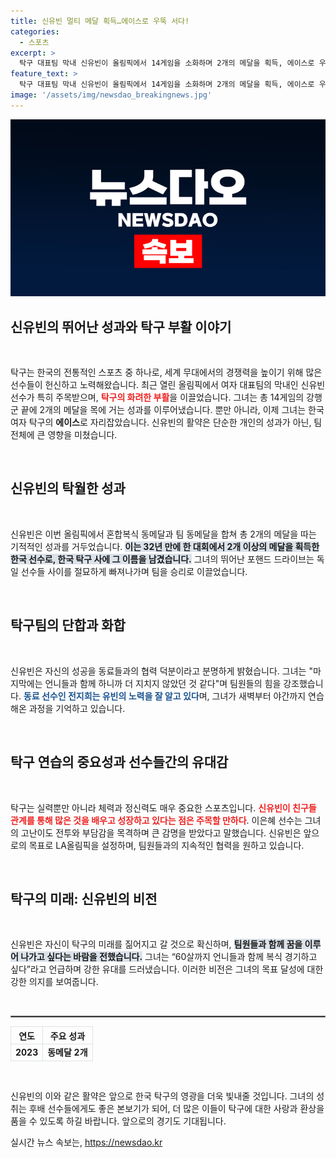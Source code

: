 ```yaml
---
title: 신유빈 멀티 메달 획득…에이스로 우뚝 서다!
categories:
  - 스포츠
excerpt: >
  탁구 대표팀 막내 신유빈이 올림픽에서 14게임을 소화하며 2개의 메달을 획득, 에이스로 우뚝 섰습니다. 동료들과의 끈끈한 팀워크 속에 그녀의 스타성이 빛났습니다!
feature_text: >
  탁구 대표팀 막내 신유빈이 올림픽에서 14게임을 소화하며 2개의 메달을 획득, 에이스로 우뚝 섰습니다. 동료들과의 끈끈한 팀워크 속에 그녀의 스타성이 빛났습니다!
image: '/assets/img/newsdao_breakingnews.jpg'
---
```


<p><img src="/assets/img/newsdao_breakingnews.jpg" alt="koreaapp 속보" /></p>

<h2 data-ke-size="size26">신유빈의 뛰어난 성과와 탁구 부활 이야기</h2>

<p data-ke-size="size16">&nbsp;</p>

<p>탁구는 한국의 전통적인 스포츠 중 하나로, 세계 무대에서의 경쟁력을 높이기 위해 많은 선수들이 헌신하고 노력해왔습니다. 최근 열린 올림픽에서 여자 대표팀의 막내인 신유빈 선수가 특히 주목받으며, <b><span style="color: #ee2323;">탁구의 화려한 부활</span></b>을 이끌었습니다. 그녀는 총 14게임의 강행군 끝에 2개의 메달을 목에 거는 성과를 이루어냈습니다. 뿐만 아니라, 이제 그녀는 한국 여자 탁구의 <b>에이스</b>로 자리잡았습니다. 신유빈의 활약은 단순한 개인의 성과가 아닌, 팀 전체에 큰 영향을 미쳤습니다. </p>

<p data-ke-size="size16">&nbsp;</p>

<h2 data-ke-size="size26">신유빈의 탁월한 성과</h2>

<p data-ke-size="size16">&nbsp;</p>

<p>신유빈은 이번 올림픽에서 혼합복식 동메달과 팀 동메달을 합쳐 총 2개의 메달을 따는 기적적인 성과를 거두었습니다. <b><span style="background-color: #21538527;">이는 32년 만에 한 대회에서 2개 이상의 메달을 획득한 한국 선수로, 한국 탁구 사에 그 이름을 남겼습니다.</span></b> 그녀의 뛰어난 포핸드 드라이브는 독일 선수들 사이를 절묘하게 빠져나가며 팀을 승리로 이끌었습니다.</p>

<p data-ke-size="size16">&nbsp;</p>

<h2 data-ke-size="size26">탁구팀의 단합과 화합</h2>

<p data-ke-size="size16">&nbsp;</p>

<p>신유빈은 자신의 성공을 동료들과의 협력 덕분이라고 분명하게 밝혔습니다. 그녀는 "마지막에는 언니들과 함께 하니까 더 지치지 않았던 것 같다"며 팀원들의 힘을 강조했습니다. <b><span style="color: #1a5490;">동료 선수인 전지희는 유빈의 노력을 잘 알고 있다</span></b>며, 그녀가 새벽부터 야간까지 연습해온 과정을 기억하고 있습니다.</p>

<p data-ke-size="size16">&nbsp;</p>

<h2 data-ke-size="size26">탁구 연습의 중요성과 선수들간의 유대감</h2>

<p data-ke-size="size16">&nbsp;</p>

<p>탁구는 실력뿐만 아니라 체력과 정신력도 매우 중요한 스포츠입니다. <b><span style="color: #ee2323;">신유빈이 친구들 관계를 통해 많은 것을 배우고 성장하고 있다는 점은 주목할 만하다</span></b>. 이은혜 선수는 그녀의 고난이도 전투와 부담감을 목격하며 큰 감명을 받았다고 말했습니다. 신유빈은 앞으로의 목표로 LA올림픽을 설정하며, 팀원들과의 지속적인 협력을 원하고 있습니다.</p>

<p data-ke-size="size16">&nbsp;</p>

<h2 data-ke-size="size26">탁구의 미래: 신유빈의 비전</h2>

<p data-ke-size="size16">&nbsp;</p>

<p>신유빈은 자신이 탁구의 미래를 짊어지고 갈 것으로 확신하며, <b><span style="background-color: #21538527;">팀원들과 함께 꿈을 이루어 나가고 싶다는 바람을 전했습니다.</span></b> 그녀는 “60살까지 언니들과 함께 복식 경기하고 싶다”라고 언급하며 강한 유대를 드러냈습니다. 이러한 비전은 그녀의 목표 달성에 대한 강한 의지를 보여줍니다.</p>

<p data-ke-size="size16">&nbsp;</p>

<hr style="border: 1px solid gray;">

<table style="width: 100%; border-collapse: collapse;">
  <tr>
    <th style="border: 1px solid #dee2e6; text-align: center;"><b>연도</b></th>
    <th style="border: 1px solid #dee2e6; text-align: center;"><b>주요 성과</b></th>
  </tr>
  <tr>
    <td style="border: 1px solid #dee2e6; text-align: center; height: 17px;"><b>2023</b></td>
    <td style="border: 1px solid #dee2e6; text-align: center; height: 17px;"><b>동메달 2개</b></td>
  </tr>
</table>

<p data-ke-size="size16">&nbsp;</p>

<p>신유빈의 이와 같은 활약은 앞으로 한국 탁구의 영광을 더욱 빛내줄 것입니다. 그녀의 성취는 후배 선수들에게도 좋은 본보기가 되어, 더 많은 이들이 탁구에 대한 사랑과 환상을 품을 수 있도록 하길 바랍니다. 앞으로의 경기도 기대됩니다.</p>
실시간 뉴스 속보는, <a href="https://newsdao.kr" rel="dofollow">https://newsdao.kr</a>



